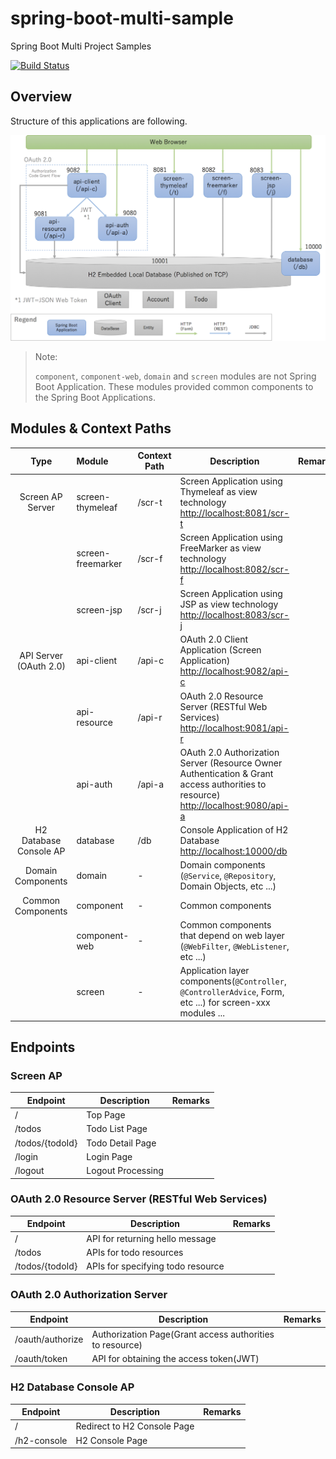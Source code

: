 # spring-boot-multi-sample
Spring Boot Multi Project Samples

[![Build Status](https://travis-ci.org/kazuki43zoo/spring-boot-multi-sample.svg?branch=master)](https://travis-ci.org/kazuki43zoo/spring-boot-multi-sample)


## Overview

Structure of this applications are following.

![Sample Applications Structure](overview.png)

> Note:
>
> `component`, `component-web`, `domain` and `screen` modules are not Spring Boot Application. These modules provided common components to the Spring Boot Applications.

## Modules & Context Paths

| Type | Module | Context Path | Description | Remarks |
| :--: | :----- | ------------ | ----------- | ------- |
| Screen AP Server          | screen-thymeleaf  | /scr-t | Screen Application using Thymeleaf as view technology<br>[http://localhost:8081/scr-t](http://localhost:8081/scr-t) | |
|                           | screen-freemarker | /scr-f | Screen Application using FreeMarker as view technology<br>[http://localhost:8082/scr-f](http://localhost:8082/scr-f) | |
|                           | screen-jsp        | /scr-j | Screen Application using JSP as view technology<br>[http://localhost:8083/scr-j](http://localhost:8083/scr-j) | |
| API Server<br>(OAuth 2.0) | api-client        | /api-c | OAuth 2.0 Client Application (Screen Application)<br>[http://localhost:9082/api-c](http://localhost:9082/api-c) | |
|                           | api-resource      | /api-r | OAuth 2.0 Resource Server (RESTful Web Services)<br>[http://localhost:9081/api-r](http://localhost:9081/api-r) | |
|                           | api-auth          | /api-a | OAuth 2.0 Authorization Server (Resource Owner Authentication & Grant access authorities to resource)<br>[http://localhost:9080/api-a](http://localhost:9080/api-a) | |
| H2 Database<br>Console AP | database          | /db    | Console Application of H2 Database<br>[http://localhost:10000/db](http://localhost:10000/db) | |
| Domain<br>Components      | domain            | -      | Domain components (`@Service`, `@Repository`, Domain Objects, etc ...) | |
| Common<br>Components      | component         | -      | Common components | |
|                           | component-web     | -      | Common components that depend on web layer (`@WebFilter`, `@WebListener`, etc ...) | |
|                           | screen            | -      | Application layer components(`@Controller`, `@ControllerAdvice`, Form, etc ...) for screen-xxx modules ... | |


## Endpoints

### Screen AP

| Endpoint | Description | Remarks |
| -------- | ----------- | ------- |
| / | Top Page | |
| /todos | Todo List Page | |
| /todos/{todoId} | Todo Detail Page | |
| /login | Login Page | |
| /logout | Logout Processing | |

### OAuth 2.0 Resource Server (RESTful Web Services)

| Endpoint | Description | Remarks |
| -------- | ----------- | ------- |
| / | API for returning hello message | |
| /todos | APIs for todo resources | |
| /todos/{todoId} | APIs for specifying todo resource | |

### OAuth 2.0 Authorization Server

| Endpoint | Description | Remarks |
| -------- | ----------- | ------- |
| /oauth/authorize | Authorization Page(Grant access authorities to resource) | |
| /oauth/token | API for obtaining the access token(JWT) | |


### H2 Database Console AP

| Endpoint | Description | Remarks |
| -------- | ----------- | ------- |
| / | Redirect to H2 Console Page | |
| /h2-console | H2 Console Page | |

